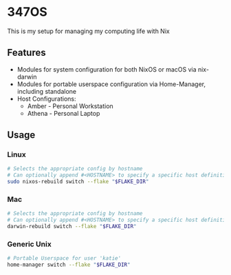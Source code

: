 # 347OS

This is my setup for managing my computing life with Nix

## Features

- Modules for system configuration for both NixOS or macOS via nix-darwin
- Modules for portable userspace configuration via Home-Manager, including standalone
- Host Configurations:
  - Amber - Personal Workstation
  - Athena - Personal Laptop

## Usage

### Linux

```bash
# Selects the appropriate config by hostname
# Can optionally append #<HOSTNAME> to specify a specific host definition
sudo nixos-rebuild switch --flake "$FLAKE_DIR"
```

### Mac

```bash
# Selects the appropriate config by hostname
# Can optionally append #<HOSTNAME> to specify a specific host definition
darwin-rebuild switch --flake "$FLAKE_DIR"
```

### Generic Unix

```bash
# Portable Userspace for user 'katie'
home-manager switch --flake "$FLAKE_DIR"
```
